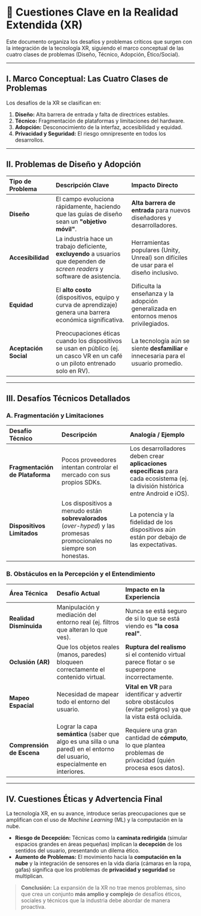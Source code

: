# 🛑 Cuestiones Clave en la Realidad Extendida (XR)

Este documento organiza los desafíos y problemas críticos que surgen con la integración de la tecnología XR, siguiendo el marco conceptual de las cuatro clases de problemas (Diseño, Técnico, Adopción, Ético/Social).

---

## I. Marco Conceptual: Las Cuatro Clases de Problemas

Los desafíos de la XR se clasifican en:

1.  **Diseño:** Alta barrera de entrada y falta de directrices estables.
2.  **Técnico:** Fragmentación de plataformas y limitaciones del hardware.
3.  **Adopción:** Desconocimiento de la interfaz, accesibilidad y equidad.
4.  **Privacidad y Seguridad:** El riesgo omnipresente en todos los desarrollos.

---

## II. Problemas de Diseño y Adopción

| Tipo de Problema | Descripción Clave | Impacto Directo |
| :--- | :--- | :--- |
| **Diseño** | El campo evoluciona rápidamente, haciendo que las guías de diseño sean un **"objetivo móvil"**. | **Alta barrera de entrada** para nuevos diseñadores y desarrolladores. |
| **Accesibilidad** | La industria hace un trabajo deficiente, **excluyendo** a usuarios que dependen de *screen readers* y software de asistencia. | Herramientas populares (Unity, Unreal) son difíciles de usar para el diseño inclusivo. |
| **Equidad** | El **alto costo** (dispositivos, equipo y curva de aprendizaje) genera una barrera económica significativa. | Dificulta la enseñanza y la adopción generalizada en entornos menos privilegiados. |
| **Aceptación Social** | Preocupaciones éticas cuando los dispositivos se usan en público (ej. un casco VR en un café o un piloto entrenado solo en RV). | La tecnología aún se siente **desfamiliar** e innecesaria para el usuario promedio. |

---

## III. Desafíos Técnicos Detallados

### A. Fragmentación y Limitaciones

| Desafío Técnico | Descripción | Analogía / Ejemplo |
| :--- | :--- | :--- |
| **Fragmentación de Plataforma** | Pocos proveedores intentan controlar el mercado con sus propios SDKs. | Los desarrolladores deben crear **aplicaciones específicas** para cada ecosistema (ej. la división histórica entre Android e iOS). |
| **Dispositivos Limitados** | Los dispositivos a menudo están **sobrevalorados** (*over-hyped*) y las promesas promocionales no siempre son honestas. | La potencia y la fidelidad de los dispositivos aún están por debajo de las expectativas. |

### B. Obstáculos en la Percepción y el Entendimiento

| Área Técnica | Desafío Actual | Impacto en la Experiencia |
| :--- | :--- | :--- |
| **Realidad Disminuida** | Manipulación y mediación del entorno real (ej. filtros que alteran lo que ves). | Nunca se está seguro de si lo que se está viendo es **"la cosa real"**. |
| **Oclusión (AR)** | Que los objetos reales (manos, paredes) bloqueen correctamente el contenido virtual. | **Ruptura del realismo** si el contenido virtual parece flotar o se superpone incorrectamente. |
| **Mapeo Espacial** | Necesidad de mapear todo el entorno del usuario. | **Vital en VR** para identificar y advertir sobre obstáculos (evitar peligros) ya que la vista está ocluida. |
| **Comprensión de Escena** | Lograr la capa **semántica** (saber que algo es una silla o una pared) en el entorno del usuario, especialmente en interiores. | Requiere una gran cantidad de **cómputo**, lo que plantea problemas de privacidad (quién procesa esos datos). |

---

## IV. Cuestiones Éticas y Advertencia Final

La tecnología XR, en su avance, introduce serias preocupaciones que se amplifican con el uso de *Machine Learning* (ML) y la computación en la nube.

* **Riesgo de Decepción:** Técnicas como la **caminata redirigida** (simular espacios grandes en áreas pequeñas) implican la **decepción** de los sentidos del usuario, presentando un dilema ético.
* **Aumento de Problemas:** El movimiento hacia la **computación en la nube** y la integración de sensores en la vida diaria (cámaras en la ropa, gafas) significa que los problemas de **privacidad y seguridad** se multiplican.

> **Conclusión:** La expansión de la XR no trae menos problemas, sino que crea un conjunto **más amplio y complejo** de desafíos éticos, sociales y técnicos que la industria debe abordar de manera proactiva.